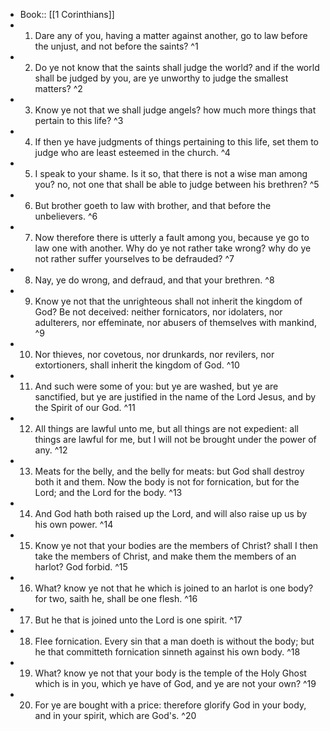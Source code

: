 - Book:: [[1 Corinthians]]
- 1. Dare any of you, having a matter against another, go to law before the unjust, and not before the saints? ^1
- 2. Do ye not know that the saints shall judge the world? and if the world shall be judged by you, are ye unworthy to judge the smallest matters? ^2
- 3. Know ye not that we shall judge angels? how much more things that pertain to this life? ^3
- 4. If then ye have judgments of things pertaining to this life, set them to judge who are least esteemed in the church. ^4
- 5. I speak to your shame. Is it so, that there is not a wise man among you? no, not one that shall be able to judge between his brethren? ^5
- 6. But brother goeth to law with brother, and that before the unbelievers. ^6
- 7. Now therefore there is utterly a fault among you, because ye go to law one with another. Why do ye not rather take wrong? why do ye not rather suffer yourselves to be defrauded? ^7
- 8. Nay, ye do wrong, and defraud, and that your brethren. ^8
- 9. Know ye not that the unrighteous shall not inherit the kingdom of God? Be not deceived: neither fornicators, nor idolaters, nor adulterers, nor effeminate, nor abusers of themselves with mankind, ^9
- 10. Nor thieves, nor covetous, nor drunkards, nor revilers, nor extortioners, shall inherit the kingdom of God. ^10
- 11. And such were some of you: but ye are washed, but ye are sanctified, but ye are justified in the name of the Lord Jesus, and by the Spirit of our God. ^11
- 12. All things are lawful unto me, but all things are not expedient: all things are lawful for me, but I will not be brought under the power of any. ^12
- 13. Meats for the belly, and the belly for meats: but God shall destroy both it and them. Now the body is not for fornication, but for the Lord; and the Lord for the body. ^13
- 14. And God hath both raised up the Lord, and will also raise up us by his own power. ^14
- 15. Know ye not that your bodies are the members of Christ? shall I then take the members of Christ, and make them the members of an harlot? God forbid. ^15
- 16. What? know ye not that he which is joined to an harlot is one body? for two, saith he, shall be one flesh. ^16
- 17. But he that is joined unto the Lord is one spirit. ^17
- 18. Flee fornication. Every sin that a man doeth is without the body; but he that committeth fornication sinneth against his own body. ^18
- 19. What? know ye not that your body is the temple of the Holy Ghost which is in you, which ye have of God, and ye are not your own? ^19
- 20. For ye are bought with a price: therefore glorify God in your body, and in your spirit, which are God's. ^20
